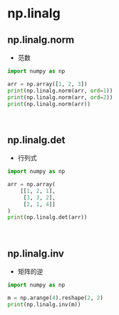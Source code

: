 &emsp;
# np.linalg 

## np.linalg.norm
- 范数
```py
import numpy as np

arr = np.array([1, 2, 3])
print(np.linalg.norm(arr, ord=1))
print(np.linalg.norm(arr, ord=2))
print(np.linalg.norm(arr))
```


&emsp;
## np.linalg.det
- 行列式
```py
import numpy as np

arr = np.array(
    [[1, 2, 1],
     [3, 3, 2],
     [2, 1, 4]]
)
print(np.linalg.det(arr))
```

&emsp;
## np.linalg.inv
- 矩阵的逆
```py
import numpy as np

m = np.arange(4).reshape(2, 2)
print(np.linalg.inv(m))
```